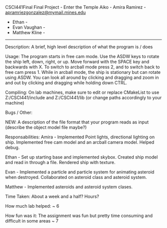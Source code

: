 CSCI441Final Final Project - Enter the Temple
Aiko - Amira Ramirez - apramriezgonzalez@mymail.mines.edu
- Ethan - 
- Evan Vaughan - 
- Matthew Kline - 

--------------------------------------------------------------------------

Description:
A brief, high level description of what the program is / does

Usage:
The program starts in free cam mode. Use the ASDW keys to rotate the ship
left, down, right, or up. Move forward with the SPACE key and backwards
with X. To switch to arcball mode press 2, and to switch back to free cam
press 1. While in arcball mode, the ship is stationary but can rotate using
ASDW. You can look all around by clicking and dragging and zoom in and out
by clicking and dragging while holding down CTRL. 

Compiling:
On lab machines, make sure to edit or replace CMakeList to use 
Z:/CSCI441/include and Z:/CSCI441/lib (or change paths accordingly to 
your machine)  

Bugs / Other:


NEW: A description of the file format that your program reads as input
(describe the object model file maybe?)

Responsabilities:
Amira - Implemented Point lights, directional lighting on ship. Implemented
	free cam model and an arcball camera model. Helped debug.

Ethan - Set up starting base and implemented skybox. Created ship model and
	read in through a file. Rendered ship with texture.

Evan - Implemented a particle and particle system for animating asteroid
	when destroyed. Collaborated on asteroid class and asteroid system.

Matthew - Implemented asteroids and asteroid system clases.

Time Taken:
About a week and a half? Hours?

How much lab helped:
~ 6

How fun was it:
The assignment was fun but pretty time consuming and difficult in some areas ~ 7 
